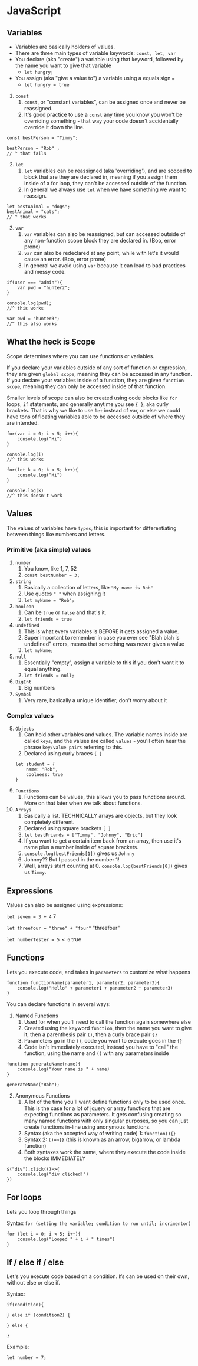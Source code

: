# JavaScript

## Variables

- Variables are basically holders of values.
- There are three main types of variable keywords: `const, let, var`
- You declare (aka "create") a variable using that keyword, followed by the name you want to give that variable
  - `let hungry;`
- You assign (aka "give a value to") a variable using a equals sign `=`
  - `let hungry = true`

1. `const`
   1. `const`, or "constant variables", can be assigned once and never be reassigned.
   2. It's good practice to use a `const` any time you know you won't be overriding something - that way your code doesn't accidentally override it down the line.

```
const bestPerson = "Timmy";

bestPerson = "Rob" ;
// ^ that fails
```

2. `let`
   1. `let` variables can be reassigned (aka 'overriding'), and are scoped to block that are they are declared in, meaning if you assign them inside of a for loop, they can't be accessed outside of the function.
   2. In general we always use `let` when we have something we want to reassign.

```
let bestAnimal = "dogs";
bestAnimal = "cats";
// ^ that works
```

3. `var`
   1. `var` variables can also be reassigned, but can accessed outside of any non-function scope block they are declared in. (Boo, error prone)
   2. `var` can also be redeclared at any point, while with let's it would cause an error. (Boo, error prone)
   3. In general we avoid using `var` because it can lead to bad practices and messy code.

```
if(user === "admin"){
    var pwd = "hunter2";
}

console.log(pwd);
//^ this works

var pwd = "hunter3";
//^ this also works
```

## What the heck is Scope

Scope determines where you can use functions or variables.

If you declare your variables outside of any sort of function or expression, they are given `global scope`, meaning they can be accessed in any function. If you declare your variables inside of a function, they are given `function scope`, meaning they can only be accessed inside of that function.

Smaller levels of scope can also be created using code blocks like `for` loops, `if` statements, and generally anytime you see `{ }`, aka curly brackets. That is why we like to use `let` instead of var, or else we could have tons of floating variables able to be accessed outside of where they are intended.

```
for(var i = 0; i < 5; i++){
    console.log("Hi")
}

console.log(i)
//^ this works

for(let k = 0; k < 5; k++){
    console.log("Hi")
}

console.log(k)
//^ this doesn't work
```

## Values

The values of variables have `types`, this is important for differentiating between things like numbers and letters.

### Primitive (aka simple) values

1. `number`
   1. You know, like 1, 7, 52
   2. `const bestNumber = 3;`
2. `string`
   1. Basically a collection of letters, like `"My name is Rob"`
   2. Use quotes `" "` when assigning it
   3. `let myName = "Rob";`
3. `boolean`
   1. Can be `true` or `false` and that's it.
   2. `let friends = true`
4. `undefined`
   1. This is what every variables is BEFORE it gets assigned a value.
   2. Super important to remember in case you ever see "Blah blah is undefined" errors, means that something was never given a value
   3. `let myName;`
5. `null`
   1. Essentially "empty", assign a variable to this if you don't want it to equal anything.
   2. `let friends = null;`
6. `BigInt`
   1. Big numbers
7. `Symbol`
   1. Very rare, basically a unique identifier, don't worry about it

### Complex values

8. `Objects`
   1. Can hold other variables and values. The variable names inside are called `keys`, and the values are called `values` - you'll often hear the phrase `key/value pairs` referring to this.
   2. Declared using curly braces `{ }`
   ```
   let student = {
       name: "Rob",
       coolness: true
   }
   ```
9. `Functions`
   1. Functions can be values, this allows you to pass functions around. More on that later when we talk about functions.
10. `Arrays`
    1. Basically a list. TECHNICALLY arrays are objects, but they look completely different.
    2. Declared using square brackets `[ ]`
    3. `let bestFriends = ["Timmy", "Johnny", "Eric"]`
    4. If you want to get a certain item back from an array, then use it's name plus a number inside of square brackets.
    5. `console.log(bestFriends[1])` gives us `Johnny`
    6. Johnny?? But I passed in the number 1!
    7. Well, arrays start counting at 0. `console.log(bestFriends[0])` gives us `Timmy`.

## Expressions

Values can also be assigned using expressions:

`let seven = 3 + 4` 7

`let threefour = "three" + "four"` "threefour"

`let numberTester = 5 < 6` true

## Functions

Lets you execute code, and takes in `parameters` to customize what happens

```
function functionName(parameter1, parameter2, parameter3){
    console.log("Hello" + parameter1 + parameter2 + parameter3)
}
```

You can declare functions in several ways:

1. Named Functions
   1. Used for when you'll need to call the function again somewhere else
   2. Created using the keyword `function`, then the name you want to give it, then a parenthesis pair `()`, then a curly brace pair `{}`
   3. Parameters go in the `()`, code you want to execute goes in the `{}`
   4. Code isn't immediately executed, instead you have to "call" the function, using the name and `()` with any parameters inside

```
function generateName(name){
    console.log("Your name is " + name)
}

generateName("Bob");
```

2. Anonymous Functions
   1. A lot of the time you'll want define functions only to be used once. This is the case for a lot of jquery or array functions that are expecting functions as parameters. It gets confusing creating so many named functions with only singular purposes, so you can just create functions in-line using anonymous functions.
   2. Syntax (aka the accepted way of writing code) 1: `function(){}`
   3. Syntax 2: `()=>{}` (this is known as an arrow, bigarrow, or lambda function)
   4. Both syntaxes work the same, where they execute the code inside the blocks IMMEDIATELY

```
$("div").click(()=>{
    console.log("div clicked!")
})
```

## For loops

Lets you loop through things

Syntax `for (setting the variable; condition to run until; incrimentor)`

```
for (let i = 0; i < 5; i++){
	console.log("Looped " + i + " times")
}
```

## If / else if / else

Let's you execute code based on a condition. Ifs can be used on their own, without else or else if.

Syntax:

```
if(condition){

} else if (condition2) {

} else {

}
```

Example:

```
let number = 7;
```
